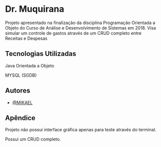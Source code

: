 
# Dr. Muquirana

Projeto apresentado na finalização da disciplina Programação Orientada a Objeto do Curso de Análise e Desenvolvimento de Sistemas em 2018. Visa simular um controle de gastos através de um CRUD completo entre Receitas e Despesas


## Tecnologias Utilizadas

Java Orientada a Objeto

MYSQL (SGDB)
## Autores

- [@MIKAEL](https://www.github.com/MIKHZZ)


## Apêndice

Projeto não possui interface gráfica apenas para teste através do terminal.

Possui um CRUD completo.

